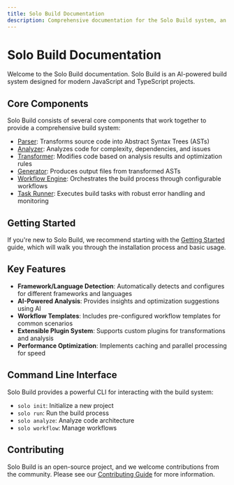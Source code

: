 ```yaml
---
title: Solo Build Documentation
description: Comprehensive documentation for the Solo Build system, an AI-powered build system for modern JavaScript and TypeScript projects
---
```


# Solo Build Documentation

Welcome to the Solo Build documentation. Solo Build is an AI-powered build system designed for modern JavaScript and TypeScript projects.

## Core Components

Solo Build consists of several core components that work together to provide a comprehensive build system:

- [Parser](/docs/parser): Transforms source code into Abstract Syntax Trees (ASTs)
- [Analyzer](/docs/analyzer): Analyzes code for complexity, dependencies, and issues
- [Transformer](/docs/transformer): Modifies code based on analysis results and optimization rules
- [Generator](/docs/generator): Produces output files from transformed ASTs
- [Workflow Engine](/docs/workflow): Orchestrates the build process through configurable workflows
- [Task Runner](/docs/task-runner): Executes build tasks with robust error handling and monitoring

## Getting Started

If you're new to Solo Build, we recommend starting with the [Getting Started](/docs/getting-started) guide, which will walk you through the installation process and basic usage.

## Key Features

- **Framework/Language Detection**: Automatically detects and configures for different frameworks and languages
- **AI-Powered Analysis**: Provides insights and optimization suggestions using AI
- **Workflow Templates**: Includes pre-configured workflow templates for common scenarios
- **Extensible Plugin System**: Supports custom plugins for transformations and analysis
- **Performance Optimization**: Implements caching and parallel processing for speed

## Command Line Interface

Solo Build provides a powerful CLI for interacting with the build system:

- `solo init`: Initialize a new project
- `solo run`: Run the build process
- `solo analyze`: Analyze code architecture
- `solo workflow`: Manage workflows

## Contributing

Solo Build is an open-source project, and we welcome contributions from the community. Please see our [Contributing Guide](https://github.com/Mashed-Potato-Studios/solo_build/blob/main/CONTRIBUTING.md) for more information.
